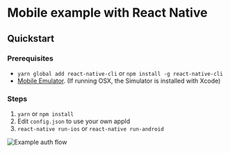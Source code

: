 # Mobile example with React Native

## Quickstart
### Prerequisites
* `yarn global add react-native-cli` or `npm install -g react-native-cli`
* [Mobile Emulator](http://facebook.github.io/react-native/releases/0.44/docs/getting-started.html). (If running OSX, the Simulator is installed with Xcode)

### Steps
1. `yarn` or `npm install`
2. Edit `config.json` to use your own appId
3. `react-native run-ios` or `react-native run-android`

![Example auth flow](https://raw.githubusercontent.com/bitwala/api-examples/master/readme/example-bitwala-auth-flow.jpg)

